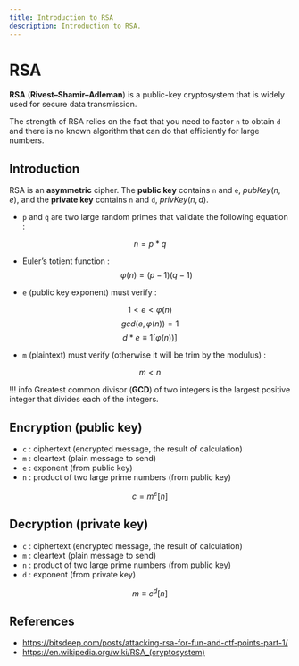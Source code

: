 ```yaml
---
title: Introduction to RSA
description: Introduction to RSA.
---
```


# RSA

**RSA** (**Rivest–Shamir–Adleman**) is a public-key cryptosystem that is widely used for secure data transmission.

The strength of RSA relies on the fact that you need to factor `n` to obtain `d` and there is no known algorithm that can do that efficiently for large numbers.

## Introduction

RSA is an **asymmetric** cipher. The **public key** contains `n` and `e`, $pubKey(n, e)$, and the **private key** contains `n` and `d`, $privKey(n, d)$.

- `p` and `q` are two large random primes that validate the following equation :

$$
n = p * q
$$

-  Euler’s totient function :
$$
\varphi(n)=(p - 1)(q - 1)
$$

- `e` (public key exponent) must verify :

$$
1 < e < \varphi(n)
$$
$$
gcd(e, \varphi(n)) = 1
$$
$$
d * e \equiv 1 [\varphi(n))]
$$

- `m` (plaintext) must verify (otherwise it will be trim by the modulus) :

$$
m < n
$$

!!! info
	Greatest common divisor (**GCD**) of two integers is the largest positive integer that divides each of the integers.

## Encryption (public key)

- `c` : ciphertext (encrypted message, the result of calculation)
- `m` : cleartext (plain message to send)
- `e` : exponent (from public key)
- `n` : product of two large prime numbers (from public key)

$$
c = m^e [n]
$$

## Decryption (private key)

- `c` : ciphertext (encrypted message, the result of calculation)
- `m` : cleartext (plain message to send)
- `n` : product of two large prime numbers (from public key)
- `d` : exponent (from private key)

$$
m \equiv c^d [n]
$$

## References

- https://bitsdeep.com/posts/attacking-rsa-for-fun-and-ctf-points-part-1/
- https://en.wikipedia.org/wiki/RSA_(cryptosystem)